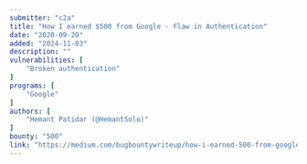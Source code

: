 ```yaml
---
submitter: "c2a"
title: "How I earned $500 from Google - Flaw in Authentication"
date: "2020-09-20"
added: "2024-11-03"
description: ""
vulnerabilities: [
    "Broken authentication"
]
programs: [
    "Google"
]
authors: [
    "Hemant Patidar (@HemantSolo)"
]
bounty: "500"
link: "https://medium.com/bugbountywriteup/how-i-earned-500-from-google-flaw-in-authentication-a40018c05616"
---
```




